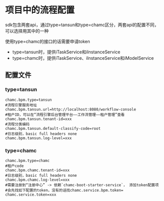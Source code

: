 # 项目中的流程配置

sdk包含两套api，通过type=tansun和type=chamc区分，两套api的配置不同，可以选择用其中的一种

使用type=chamc的接口的话需要申请token

- type=tansun时，提供iTaskService和iInstanceService
- type=chamc时，提供iTaskService、iInstanceService和iModelService

## 配置文件

### type=tansun

    chamc.bpm.type=tansun
    #流程引擎服务地址
    chamc.bpm.tansun.url=http://localhost:8080/workflow-console
    #租户ID，可以在“流程引擎后台管理平台——工作流管理——租户管理”查看
    chamc.bpm.tansun.tenant-id=xxx
    #流程分类编码
    chamc.bpm.tansun.default-classify-code=root
    #日志级别，basic full headers none
    chamc.bpm.tansun.log-level=xxx

### type=chamc

    chamc.bpm.type=chamc
    #租户code
    chamc.bpm.chamc.tenant-id=xxx
    #日志级别，basic full headers none
    chamc.bpm.chamc.log-level=xxx
    #需要注册到“注册中心” -> 依赖`chamc-boot-starter-service`， 添加token配置项
    #会先找如下配置的token，没有的话找chamc.service.bpm.token=
    chamc.service.token=xxx